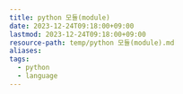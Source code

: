 ```yaml
---
title: python 모듈(module)
date: 2023-12-24T09:18:00+09:00
lastmod: 2023-12-24T09:18:00+09:00
resource-path: temp/python 모듈(module).md
aliases: 
tags:
  - python
  - language
---
```

